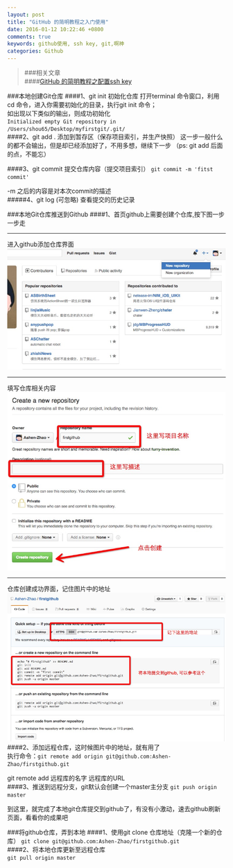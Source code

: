 ```yaml
---
layout: post
title: "GitHub 的简明教程之入门使用"
date: 2016-01-12 10:22:46 +0800
comments: true
keywords: github使用, ssh key, git,啊神
categories: Github
---
```

>###相关文章  
####[GitHub 的简明教程之配置ssh key](/blog/2016/01/11/gitsshkey/)   

###本地创建Git仓库
####1、git init 初始化仓库
打开terminal 命令窗口，利用cd 命令，进入你需要初始化的目录，执行git init 命令；  
如出现以下类似的输出，则成功初始化  
`Initialized empty Git repository in /Users/shou65/Desktop/myfirstgit/.git/`  
####2、git add . 添加到暂存区（保存项目索引，并生产快照）
这一步一般什么的都不会输出，但是却已经添加好了，不用多想，继续下一步 （ps: git add 后面的点，不能忘）
<!--more-->
####3、git commit 提交仓库内容（提交项目索引）
`git commit -m 'fitst commit'`  

-m 之后的内容是对本次commit的描述  
#####4、git log (可忽略) 
查看提交的历史记录  

###本地Git仓库推送到Github
####1、首页github上需要创建个仓库,按下图一步一步走
***
进入github添加仓库界面
![啊神new](/images/newGit.png)    
***
填写仓库相关内容
![啊神addgithub](/images/gitfillcontent.png)  
***
仓库创建成功界面，记住图片中的地址
![啊神url](/images/githubURL.png)  
####2、添加远程仓库，这时候图片中的地址，就有用了  
执行命令：`git remote add origin git@github.com:Ashen-Zhao/firstgithub.git`  

git remote add 远程库的名字 远程库的URL  
####3、推送到远程分支，git默认会创建一个master主分支 
`git push origin master`   

到这里，就完成了本地git仓库提交到github了，有没有小激动，速去github刷新页面，看看你的成果吧

###将github仓库，弄到本地
####1、使用git clone 仓库地址（克隆一个新的仓库）
`git clone git@github.com:Ashen-Zhao/firstgithub.git`  
####2、将本地仓库更新至远程仓库  
`git pull origin master`